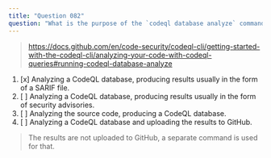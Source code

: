 ```yaml
---
title: "Question 082"
question: "What is the purpose of the `codeql database analyze` command in CodeQL CLI?"
---
```



> https://docs.github.com/en/code-security/codeql-cli/getting-started-with-the-codeql-cli/analyzing-your-code-with-codeql-queries#running-codeql-database-analyze
1. [x] Analyzing a CodeQL database, producing results usually in the form of a SARIF file.
1. [ ] Analyzing a CodeQL database, producing results usually in the form of security advisories.
1. [ ] Analyzing the source code, producing a CodeQL database.
1. [ ] Analyzing a CodeQL database and uploading the results to GitHub.
> The results are not uploaded to GitHub, a separate command is used for that.
